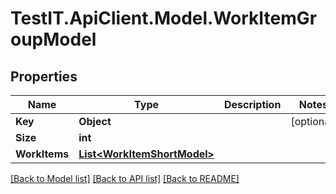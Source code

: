 # TestIT.ApiClient.Model.WorkItemGroupModel

## Properties

Name | Type | Description | Notes
------------ | ------------- | ------------- | -------------
**Key** | **Object** |  | [optional] 
**Size** | **int** |  | 
**WorkItems** | [**List&lt;WorkItemShortModel&gt;**](WorkItemShortModel.md) |  | 

[[Back to Model list]](../README.md#documentation-for-models) [[Back to API list]](../README.md#documentation-for-api-endpoints) [[Back to README]](../README.md)

